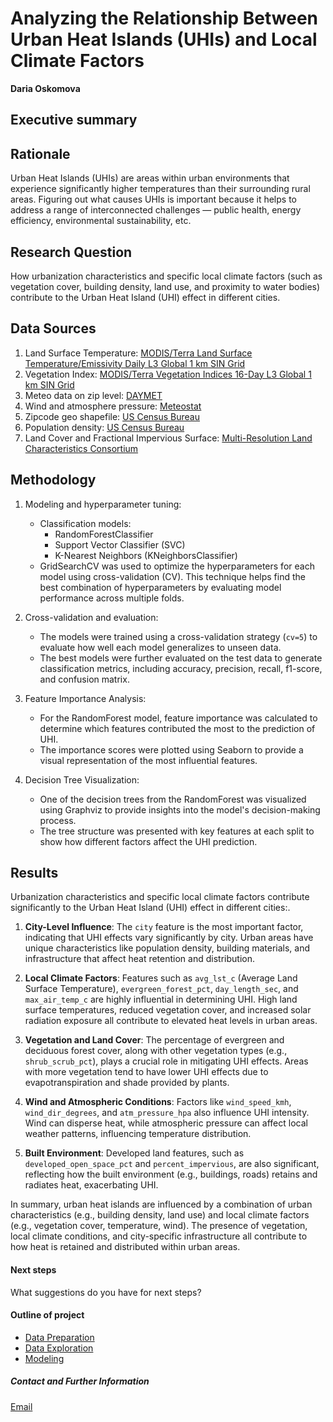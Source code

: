 # Analyzing the Relationship Between Urban Heat Islands (UHIs) and Local Climate Factors

**Daria Oskomova**

## Executive summary

## Rationale
Urban Heat Islands (UHIs) are areas within urban environments that experience significantly higher temperatures than their surrounding rural areas. Figuring out what causes UHIs is important because it helps to address a range of interconnected challenges — public health, energy efficiency, environmental sustainability, etc.

## Research Question
How urbanization characteristics and specific local climate factors (such as vegetation cover, building density, land use, and proximity to water bodies) contribute to the Urban Heat Island (UHI) effect in different cities.

## Data Sources
1. Land Surface Temperature: [MODIS/Terra Land Surface Temperature/Emissivity Daily L3 Global 1 km SIN Grid](https://lpdaac.usgs.gov/products/mod11a1v061/)
2. Vegetation Index: [MODIS/Terra Vegetation Indices 16-Day L3 Global 1 km SIN Grid](https://lpdaac.usgs.gov/products/mod13a2v061/)
3. Meteo data on zip level: [DAYMET](https://daymet.ornl.gov/getdata)
4. Wind and atmosphere pressure: [Meteostat](http://meteostat.net/)
5. Zipcode geo shapefile: [US Census Bureau](https://www2.census.gov/geo/tiger/TIGER2024/ZCTA520/tl_2024_us_zcta520.zip)
6. Population density: [US Census Bureau](https://data.census.gov/table/DECENNIALDHC2020.P1?q=All%205-digit%20ZIP%20Code%20Tabulation%20Areas%20within%20United%20States%20Populations%20and%20People)
7. Land Cover and Fractional Impervious Surface: [Multi-Resolution Land Characteristics Consortium](https://www.mrlc.gov/data)

## Methodology
1. Modeling and hyperparameter tuning:
    - Classification models:
      - RandomForestClassifier
      - Support Vector Classifier (SVC)
      - K-Nearest Neighbors (KNeighborsClassifier)
    - GridSearchCV was used to optimize the hyperparameters for each model using cross-validation (CV). This technique helps find the best combination of hyperparameters by evaluating model performance across multiple folds.

3. Cross-validation and evaluation:
    - The models were trained using a cross-validation strategy (`cv=5`) to evaluate how well each model generalizes to unseen data.
    - The best models were further evaluated on the test data to generate classification metrics, including accuracy, precision, recall, f1-score, and confusion matrix.

4. Feature Importance Analysis:
    - For the RandomForest model, feature importance was calculated to determine which features contributed the most to the prediction of UHI.
    - The importance scores were plotted using Seaborn to provide a visual representation of the most influential features.

5. Decision Tree Visualization:
    - One of the decision trees from the RandomForest was visualized using Graphviz to provide insights into the model's decision-making process.
    - The tree structure was presented with key features at each split to show how different factors affect the UHI prediction.

## Results
Urbanization characteristics and specific local climate factors contribute significantly to the Urban Heat Island (UHI) effect in different cities:.

1. **City-Level Influence**: The `city` feature is the most important factor, indicating that UHI effects vary significantly by city. Urban areas have unique characteristics like population density, building materials, and infrastructure that affect heat retention and distribution.

2. **Local Climate Factors**: Features such as `avg_lst_c` (Average Land Surface Temperature), `evergreen_forest_pct`, `day_length_sec`, and `max_air_temp_c` are highly influential in determining UHI. High land surface temperatures, reduced vegetation cover, and increased solar radiation exposure all contribute to elevated heat levels in urban areas.

3. **Vegetation and Land Cover**: The percentage of evergreen and deciduous forest cover, along with other vegetation types (e.g., `shrub_scrub_pct`), plays a crucial role in mitigating UHI effects. Areas with more vegetation tend to have lower UHI effects due to evapotranspiration and shade provided by plants.

4. **Wind and Atmospheric Conditions**: Factors like `wind_speed_kmh`, `wind_dir_degrees`, and `atm_pressure_hpa` also influence UHI intensity. Wind can disperse heat, while atmospheric pressure can affect local weather patterns, influencing temperature distribution.

5. **Built Environment**: Developed land features, such as `developed_open_space_pct` and `percent_impervious`, are also significant, reflecting how the built environment (e.g., buildings, roads) retains and radiates heat, exacerbating UHI.

In summary, urban heat islands are influenced by a combination of urban characteristics (e.g., building density, land use) and local climate factors (e.g., vegetation cover, temperature, wind). The presence of vegetation, local climate conditions, and city-specific infrastructure all contribute to how heat is retained and distributed within urban areas.


#### Next steps
What suggestions do you have for next steps?

#### Outline of project

- [Data Preparation](https://github.com/dashao/mlai/blob/main/Urban_Heat_Islands/1_uhi_data_preparation.ipynb)
- [Data Exploration](https://github.com/dashao/mlai/blob/main/Urban_Heat_Islands/2_uhi_data_exploration.ipynb)
- [Modeling](https://github.com/dashao/mlai/blob/main/Urban_Heat_Islands/3_uhi_modeling.ipynb)


##### Contact and Further Information
[Email](mailto:oskomova@gmail.com)